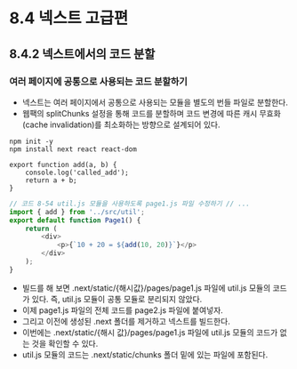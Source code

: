 # 8.4 넥스트 고급편
## 8.4.2 넥스트에서의 코드 분할
### 여러 페이지에 공통으로 사용되는 코드 분할하기

* 넥스트는 여러 페이지에서 공통으로 사용되는 모듈을 별도의 번들 파일로 분할한다.
* 웹팩의 splitChunks 설정을 통해 코드를 분할하며 코드 변경에 따른 캐시 무효화(cache invalidation)를 최소화하는 방향으로 설계되어 있다.

```
npm init -y
npm install next react react-dom
```

``` 코드 8-53 src/util.js
export function add(a, b) { 
    console.log('called_add'); 
    return a + b;
}
```

``` pages/page1.js
// 코드 8-54 util.js 모듈을 사용하도록 page1.js 파일 수정하기 // ...
import { add } from '../src/util';
export default function Page1() { 
    return (
        <div>
            <p>{`10 + 20 = ${add(10, 20)}`}</p>
        </div> 
    );
}
```

* 빌드를 해 보면 .next/static/{해시값}/pages/page1.js 파일에 util.js 모듈의 코드 가 있다. 즉, util.js 모듈이 공통 모듈로 분리되지 않았다.
* 이제 page1.js 파일의 전체 코드를 page2.js 파일에 붙여넣자.
* 그리고 이전에 생성된 .next 폴더를 제거하고 넥스트를 빌드한다.
* 이번에는 .next/static/{해시 값}/pages/page1.js 파일에 util.js 모듈의 코드가 없는 것을 확인할 수 있다.
* util.js 모듈의 코드는 .next/static/chunks 폴더 밑에 있는 파일에 포함된다. 
